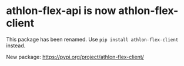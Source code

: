 # athlon-flex-api is now athlon-flex-client

This package has been renamed. Use `pip install athlon-flex-client` instead.

New package: https://pypi.org/project/athlon-flex-client/
